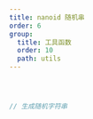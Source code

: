 ```yaml
---
title: nanoid 随机串
order: 6
group:
  title: 工具函数
  order: 10
  path: utils
---
```



```jsx



// 生成随机字符串



```
